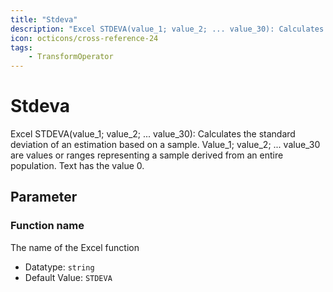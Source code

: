 ```yaml
---
title: "Stdeva"
description: "Excel STDEVA(value_1; value_2; ... value_30): Calculates the standard deviation of an estimation based on a sample. Value_1; value_2; ... value_30 are values or ranges representing a sample derived from an entire population. Text has the value 0."
icon: octicons/cross-reference-24
tags: 
    - TransformOperator
---
```

# Stdeva
<!-- This file was generated - DO NOT CHANGE IT MANUALLY -->



Excel STDEVA(value_1; value_2; ... value_30): Calculates the standard deviation of an estimation based on a sample. Value_1; value_2; ... value_30 are values or ranges representing a sample derived from an entire population. Text has the value 0.

## Parameter

### Function name

The name of the Excel function

- Datatype: `string`
- Default Value: `STDEVA`



